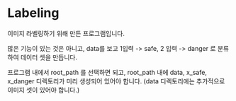 # Labeling

이미지 라벨링하기 위해 만든 프로그램입니다.

많은 기능이 있는 것은 아니고, data를 보고 1입력 -> safe, 2 입력 -> danger 로 분류하여 데이터 셋을 만듭니다.



프로그램 내에서 root_path 를 선택하면 되고,  root_path 내에 data, x_safe, x_danger 디렉토리가 미리 생성되어 있어야 합니다. (data 디렉토리에는 추가적으로 이미지 셋이 있어야 합니다.)